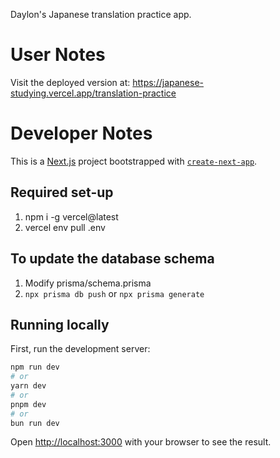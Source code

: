 Daylon's Japanese translation practice app.

# User Notes

Visit the deployed version at: https://japanese-studying.vercel.app/translation-practice

# Developer Notes

This is a [Next.js](https://nextjs.org/) project bootstrapped with [`create-next-app`](https://github.com/vercel/next.js/tree/canary/packages/create-next-app).

## Required set-up

1. npm i -g vercel@latest
2. vercel env pull .env

## To update the database schema

1. Modify prisma/schema.prisma
2. `npx prisma db push` or `npx prisma generate`


## Running locally

First, run the development server:

```bash
npm run dev
# or
yarn dev
# or
pnpm dev
# or
bun run dev
```

Open [http://localhost:3000](http://localhost:3000) with your browser to see the result.
